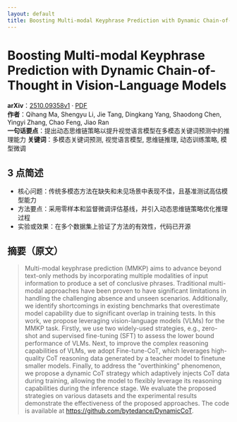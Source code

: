 ```yaml
---
layout: default
title: Boosting Multi-modal Keyphrase Prediction with Dynamic Chain-of-Thought in Vision-Language Models
---
```


# Boosting Multi-modal Keyphrase Prediction with Dynamic Chain-of-Thought in Vision-Language Models
**arXiv**：[2510.09358v1](https://arxiv.org/abs/2510.09358) · [PDF](https://arxiv.org/pdf/2510.09358.pdf)  
**作者**：Qihang Ma, Shengyu Li, Jie Tang, Dingkang Yang, Shaodong Chen, Yingyi Zhang, Chao Feng, Jiao Ran  
**一句话要点**：提出动态思维链策略以提升视觉语言模型在多模态关键词预测中的推理能力
**关键词**：多模态关键词预测, 视觉语言模型, 思维链推理, 动态训练策略, 模型微调

## 3 点简述
- 核心问题：传统多模态方法在缺失和未见场景中表现不佳，且基准测试高估模型能力
- 方法要点：采用零样本和监督微调评估基线，并引入动态思维链策略优化推理过程
- 实验或效果：在多个数据集上验证了方法的有效性，代码已开源

## 摘要（原文）

> Multi-modal keyphrase prediction (MMKP) aims to advance beyond text-only
> methods by incorporating multiple modalities of input information to produce a
> set of conclusive phrases. Traditional multi-modal approaches have been proven
> to have significant limitations in handling the challenging absence and unseen
> scenarios. Additionally, we identify shortcomings in existing benchmarks that
> overestimate model capability due to significant overlap in training tests. In
> this work, we propose leveraging vision-language models (VLMs) for the MMKP
> task. Firstly, we use two widely-used strategies, e.g., zero-shot and
> supervised fine-tuning (SFT) to assess the lower bound performance of VLMs.
> Next, to improve the complex reasoning capabilities of VLMs, we adopt
> Fine-tune-CoT, which leverages high-quality CoT reasoning data generated by a
> teacher model to finetune smaller models. Finally, to address the
> "overthinking" phenomenon, we propose a dynamic CoT strategy which adaptively
> injects CoT data during training, allowing the model to flexibly leverage its
> reasoning capabilities during the inference stage. We evaluate the proposed
> strategies on various datasets and the experimental results demonstrate the
> effectiveness of the proposed approaches. The code is available at
> https://github.com/bytedance/DynamicCoT.

